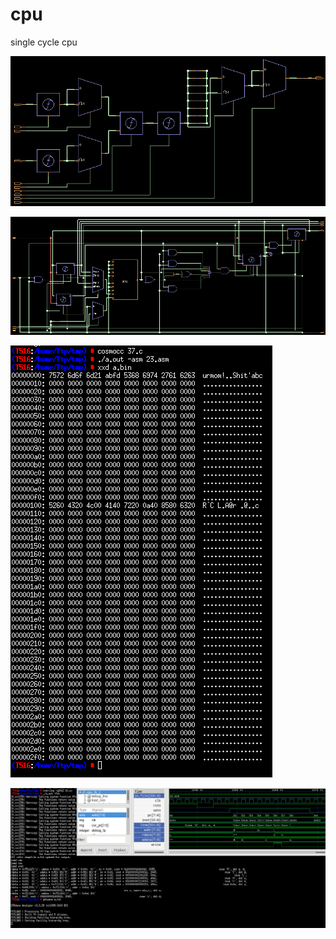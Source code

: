 # cpu
single cycle cpu

![format](https://github.com/BHa2R00/cpu/blob/main/20240426143411_803x383_scrot.png)

![format](https://github.com/BHa2R00/cpu/blob/main/20240426234546_973x364_scrot.png)

![format](https://github.com/BHa2R00/cpu/blob/main/20240429011347_419x691_scrot.png)

![format](https://github.com/BHa2R00/cpu/blob/main/20240429011631_1353x602_scrot.png)
